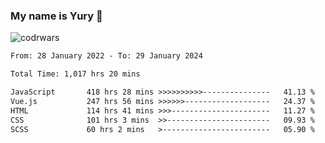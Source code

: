 ### My name is Yury 👋 
![codrwars](https://www.codewars.com/users/litury/badges/micro) 


<!--START_SECTION:waka-->

```txt
From: 28 January 2022 - To: 29 January 2024

Total Time: 1,017 hrs 20 mins

JavaScript       418 hrs 28 mins >>>>>>>>>>---------------   41.13 %
Vue.js           247 hrs 56 mins >>>>>>-------------------   24.37 %
HTML             114 hrs 41 mins >>>----------------------   11.27 %
CSS              101 hrs 3 mins  >>-----------------------   09.93 %
SCSS             60 hrs 2 mins   >------------------------   05.90 %
```

<!--END_SECTION:waka-->

